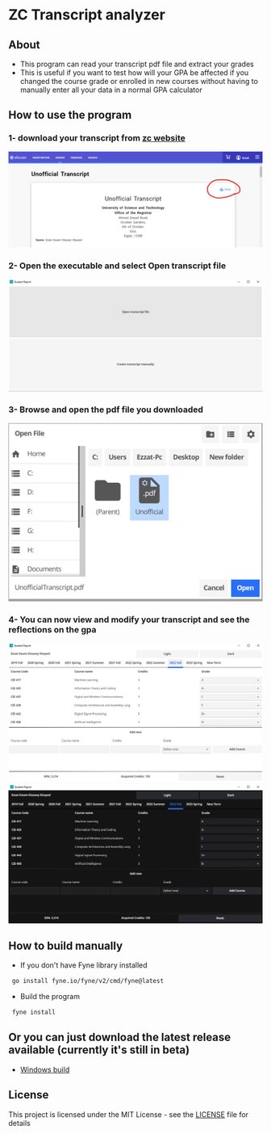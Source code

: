 # ZC Transcript analyzer

## About
- This program can read your transcript pdf file and extract your grades
- This is useful if you want to test how will your GPA be affected if you changed the course grade or enrolled in new courses without having to manually enter all your data in a normal GPA calculator


## How to use the program
### 1- download your transcript from [zc website](https://sisselfservice.zewailcity.edu.eg/PowerCampusSelfService/Grades/UnofficialTranscript)
![Alt text](Screenshots/zc_website.png)
### 2- Open the executable and select Open transcript file
![Alt text](Screenshots/program_start.png)
### 3- Browse and open the pdf file you downloaded
![Alt text](Screenshots/open_file.png)
### 4- You can now view and modify your transcript and see the reflections on the gpa
![Alt text](Screenshots/program.png)
![Alt text](Screenshots/program_dark.png)



## How to build manually
- If you don't have Fyne library installed 
```bash
 go install fyne.io/fyne/v2/cmd/fyne@latest
```
- Build the program 
```bash
 fyne install
```
## Or you can just download the latest release available (currently it's still in beta)
- [Windows build](https://github.com/EzzatEsam/Zc-Transcript-Analyzer/releases/tag/beta)


## License
This project is licensed under the MIT License - see the [LICENSE](LICENSE) file for details


